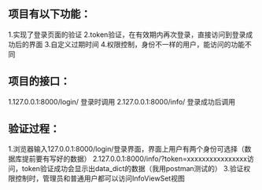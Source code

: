 ## 项目有以下功能：
1.实现了登录页面的验证
2.token验证，在有效期内再次登录，直接访问到登录成功后的界面 
3.自定义过期时间 
4.权限控制，身份不一样的用户，能访问的功能不同 
  
## 项目的接口：
1.127.0.0.1:8000/login/      登录时调用
2.127.0.0.1:8000/info/       登录成功后调用

## 验证过程：
1.浏览器输入127.0.0.1:8000/login/登录界面，界面上用户有两个身份可选择（数据库提前要有写好的数据）
2.127.0.0.1:8000/info/?token=xxxxxxxxxxxxxxxx访问，token验证成功会显示出data_dict的数据（我用postman测试的）
3.验证权限控制时，管理员和普通用户都可以访问InfoViewSet视图
